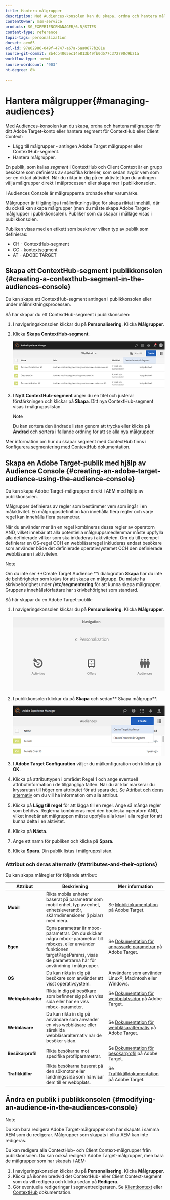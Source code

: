 ```yaml
---
title: Hantera målgrupper
description: Med Audiences-konsolen kan du skapa, ordna och hantera målgrupper för ditt Adobe Target-konto eller hantera segment för ContextHub eller Client Context
contentOwner: msm-service
products: SG_EXPERIENCEMANAGER/6.5/SITES
content-type: reference
topic-tags: personalization
docset: aem65
exl-id: 97e02986-049f-4747-a67a-6aa0677b281e
source-git-commit: 8b4cb4065ec14e813b49fb0d577c372790c9b21a
workflow-type: tm+mt
source-wordcount: '903'
ht-degree: 8%

---
```


# Hantera målgrupper{#managing-audiences}

Med Audiences-konsolen kan du skapa, ordna och hantera målgrupper för ditt Adobe Target-konto eller hantera segment för ContextHub eller Client Context:

* Lägg till målgrupper - antingen Adobe Target målgrupper eller ContextHub-segment.
* Hantera målgrupper.

En publik, som kallas *segment* i ContextHub och Client Context är en grupp besökare som definieras av specifika kriterier, som sedan avgör vem som ser en riktad aktivitet. När du riktar in dig på en aktivitet kan du antingen välja målgrupper direkt i målprocessen eller skapa mer i publikkonsolen.

I Audiences Console är målgrupperna ordnade efter varumärke.

Målgrupper är tillgängliga i målinriktningsläge för [skapa riktat innehåll](/help/sites-authoring/content-targeting-touch.md), där du också kan skapa målgrupper (men du måste skapa Adobe Target-målgrupper i publikkonsolen). Publiker som du skapar i målläge visas i publikkonsolen.

Publiken visas med en etikett som beskriver vilken typ av publik som definieras:

* CH - ContextHub-segment
* CC - kontextsegment
* AT - ADOBE TARGET

## Skapa ett ContextHub-segment i publikkonsolen {#creating-a-contexthub-segment-in-the-audiences-console}

Du kan skapa ett ContextHub-segment antingen i publikkonsolen eller under målinriktningsprocessen.

Så här skapar du ett ContextHub-segment i publikkonsolen:

1. I navigeringskonsolen klickar du på **Personalisering**. Klicka **Målgrupper**.
1. Klicka **Skapa ContextHub-segment**.

   ![screen-shot_2019-03-05at124034](assets/screen-shot_2019-03-05at124034.png)

1. I **Nytt ContextHub-segment** anger du en titel och justerar förstärkningen och klickar på **Skapa**. Ditt nya ContextHub-segment visas i målgruppslistan.

   >[!NOTE]
   >
   >Du kan sortera den ändrade listan genom att trycka eller klicka på **Ändrad** och sortera i fallande ordning för att se alla nya målgrupper.

Mer information om hur du skapar segment med ContextHub finns i [Konfigurera segmentering med ContextHub](/help/sites-administering/segmentation.md) dokumentation.

## Skapa en Adobe Target-publik med hjälp av Audience Console {#creating-an-adobe-target-audience-using-the-audience-console}

Du kan skapa Adobe Target-målgrupper direkt i AEM med hjälp av publikkonsolen.

Målgrupper definieras av regler som bestämmer vem som ingår i en målaktivitet. En målgruppsdefinition kan innehålla flera regler och varje regel kan innehålla flera parametrar.

När du använder mer än en regel kombineras dessa regler av operatorn AND, vilket innebär att alla potentiella målgruppsmedlemmar måste uppfylla alla definierade villkor som ska inkluderas i aktiviteten. Om du till exempel definierar en OS-regel OCH en webbläsarregel inkluderas endast besökare som använder både det definierade operativsystemet OCH den definierade webbläsaren i aktiviteten.

>[!NOTE]
>
>Om du inte ser **Create Target Audience **i dialogrutan **Skapa** har du inte de behörigheter som krävs för att skapa en målgrupp. Du måste ha skrivbehörighet under **/etc/segmentering** för att kunna skapa målgrupper. Gruppens innehållsförfattare har skrivbehörighet som standard.

Så här skapar du en Adobe Target-publik:

1. I navigeringskonsolen klickar du på **Personalisering**. Klicka **Målgrupper**.

   ![screen-shot_2019-03-05at124139](assets/screen-shot_2019-03-05at124139.png)

1. I publikkonsolen klickar du på **Skapa** och sedan** Skapa målgrupp**.

   ![chlimage_1-168](assets/chlimage_1-168.png)

1. I **Adobe Target Configuration** väljer du målkonfiguration och klickar på **OK**.
1. Klicka på attributtypen i området Regel 1 och ange eventuell attributinformation i de tillgängliga fälten. När du är klar markerar du kryssrutan till höger om attributet för att spara det. Se [Attribut och deras alternativ](#attributes-and-their-options) om du vill ha information om alla attribut.
1. Klicka på **Lägg till regel** för att lägga till en regel. Ange så många regler som behövs. Reglerna kombineras med den booleska operatorn AND, vilket innebär att målgruppen måste uppfylla alla krav i alla regler för att kunna delta i en aktivitet.
1. Klicka på **Nästa**.
1. Ange ett namn för publiken och klicka på **Spara**.
1. Klicka **Spara**. Din publik listas i målgruppslistan.

### Attribut och deras alternativ {#attributes-and-their-options}

Du kan skapa målregler för följande attribut:

| **Attribut** | **Beskrivning** | **Mer information** |
|---|---|---|
| **Mobil** | Rikta mobila enheter baserat på parametrar som mobil enhet, typ av enhet, enhetsleverantör, skärmdimensioner (i pixlar) med mera. | Se [Mobildokumentation](https://experienceleague.adobe.com/docs/target/using/audiences/create-audiences/categories-audiences/mobile.html) på Adobe Target. |
| **Egen** | Egna parametrar är mbox-parametrar. Om du skickar några mbox-parametrar till mboxes, eller använder funktionen targetPageParams, visas de parametrarna här för användning i målgrupper. | Se [Dokumentation för anpassade parametrar](https://experienceleague.adobe.com/docs/target/using/audiences/create-audiences/categories-audiences/custom-parameters.html) på Adobe Target. |
| **OS** | Du kan rikta in dig på besökare som använder ett visst operativsystem. | Användare som använder Linux®, Macintosh eller Windows. |
| **Webbplatssidor** | Rikta in dig på besökare som befinner sig på en viss sida eller har en viss mbox-parameter. | Se [Dokumentation för webbplatssidor](https://experienceleague.adobe.com/docs/target/using/audiences/create-audiences/categories-audiences/site-pages.html) på Adobe Target. |
| **Webbläsare** | Du kan rikta in dig på användare som använder en viss webbläsare eller särskilda webbläsaralternativ när de besöker sidan. | Se [Dokumentation för webbläsaralternativ](https://experienceleague.adobe.com/docs/target/using/audiences/create-audiences/categories-audiences/browser.html?lang=en) på Adobe Target. |
| **Besökarprofil** | Rikta besökarna mot specifika profilparametrar. | Se [Dokumentation för besökarprofil](https://experienceleague.adobe.com/docs/target/using/audiences/visitor-profiles/visitor-profile.html) på Adobe Target. |
| **Trafikkällor** | Rikta besökarna baserat på den sökmotor eller landningssida som hänvisar dem till er webbplats. | Se [Trafikkälldokumentation](https://experienceleague.adobe.com/docs/target/using/audiences/create-audiences/categories-audiences/traffic-sources.html) på Adobe Target. |

## Ändra en publik i publikkonsolen {#modifying-an-audience-in-the-audiences-console}

>[!NOTE]
>
>Du kan bara redigera Adobe Target-målgrupper som har skapats i samma AEM som du redigerar. Målgrupper som skapats i olika AEM kan inte redigeras.

Du kan redigera alla ContextHub- och Client Context-målgrupper från publikkonsolen. Du kan också redigera Adobe Target-målgrupper, men bara de målgrupper som har skapats i AEM:

1. I navigeringskonsolen klickar du på **Personalisering**. Klicka **Målgrupper**.
1. Klicka på ikonen bredvid det ContextHub- eller Client Context-segment som du vill redigera och klicka sedan på **Redigera**.
1. Gör eventuella redigeringar i segmentredigeraren. Se [Klientkontext](/help/sites-administering/campaign-segmentation.md) eller [ContextHub](/help/sites-developing/ch-configuring.md) dokumentation.
